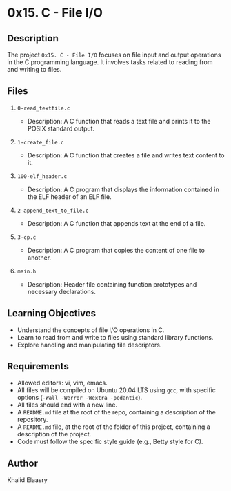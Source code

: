 # 0x15. C - File I/O

## Description

The project `0x15. C - File I/O` focuses on file input and output operations in the C programming language. It involves tasks related to reading from and writing to files.

## Files

1. `0-read_textfile.c`
   - Description: A C function that reads a text file and prints it to the POSIX standard output.

2. `1-create_file.c`
   - Description: A C function that creates a file and writes text content to it.

3. `100-elf_header.c`
   - Description: A C program that displays the information contained in the ELF header of an ELF file.

4. `2-append_text_to_file.c`
   - Description: A C function that appends text at the end of a file.

5. `3-cp.c`
   - Description: A C program that copies the content of one file to another.

6. `main.h`
   - Description: Header file containing function prototypes and necessary declarations.

## Learning Objectives

- Understand the concepts of file I/O operations in C.
- Learn to read from and write to files using standard library functions.
- Explore handling and manipulating file descriptors.

## Requirements

- Allowed editors: vi, vim, emacs.
- All files will be compiled on Ubuntu 20.04 LTS using `gcc`, with specific options (`-Wall -Werror -Wextra -pedantic`).
- All files should end with a new line.
- A `README.md` file at the root of the repo, containing a description of the repository.
- A `README.md` file, at the root of the folder of this project, containing a description of the project.
- Code must follow the specific style guide (e.g., Betty style for C).

## Author

Khalid Elaasry
